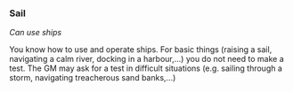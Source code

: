 
### Sail

_Can use ships_

You know how to use and operate ships. For basic things (raising a sail, navigating a calm river, docking in a harbour,...) you do not need to make a test. The GM may ask for a test in difficult situations (e.g. sailing through a storm, navigating treacherous sand banks,...)
